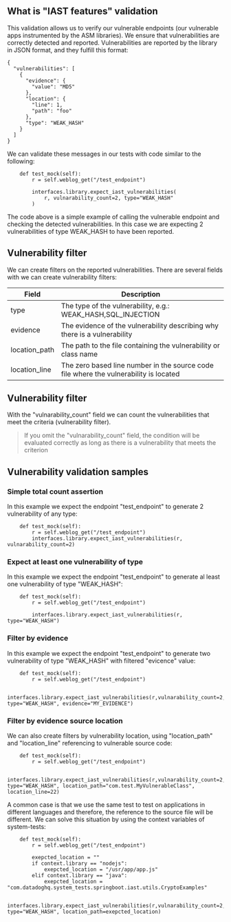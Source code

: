 ## What is "IAST features" validation

This validation allows us to verify our vulnerable endpoints (our vulnerable apps instrumented by the ASM libraries). We ensure that vulnerabilities are correctly detected and reported.
Vulnerabilities are reported by the library in JSON format, and they fulfill this format:

```
{
  "vulnerabilities": [
    {
      "evidence": {
        "value": "MD5"
      },
      "location": {
        "line": 1,
        "path": "foo"
      },
      "type": "WEAK_HASH"
    }
  ]
}
```
We can validate these messages in our tests with code similar to the following:

```
    def test_mock(self):
        r = self.weblog_get("/test_endpoint")

        interfaces.library.expect_iast_vulnerabilities(
            r, vulnarability_count=2, type="WEAK_HASH"
        )

```
The code above is a simple example of calling the vulnerable endpoint and checking the detected vulnerabilities. In this case we are expecting 2 vulnerabilities of type WEAK_HASH to have been reported. 

## Vulnerability filter

We can create filters on the reported vulnerabilities. There are several fields with we can create vulnerability filters:

| Field | Description |
| --- | --- |
| type | The type of the vulnerability, e.g.: WEAK_HASH,SQL_INJECTION |
| evidence | The evidence of the vulnerability describing why there is a vulnerability |
| location_path | The path to the file containing the vulnerability or class name |
| location_line | The zero based line number in the source code file where the vulnerability is located |

## Vulnerability filter

With the "vulnarability_count" field we can count the vulnerabilities that meet the criteria (vulnerability filter).
 > If you omit the "vulnarability_count" field, the condition will be evaluated correctly as long as there is a vulnerability that meets the criterion

## Vulnerability validation samples

### Simple total count assertion

In this example we expect the endpoint "test_endpoint" to generate 2 vulnerability of any type:

```
    def test_mock(self):
        r = self.weblog_get("/test_endpoint")
        interfaces.library.expect_iast_vulnerabilities(r, vulnarability_count=2)
```

### Expect at least one vulnerability of type

In this example we expect the endpoint "test_endpoint" to generate al least one vulnerability of type "WEAK_HASH":

```
    def test_mock(self):
        r = self.weblog_get("/test_endpoint")

        interfaces.library.expect_iast_vulnerabilities(r, type="WEAK_HASH")
```

### Filter by evidence

In this example we expect the endpoint "test_endpoint" to generate two vulnerability of type "WEAK_HASH" with filtered "evicence" value:

```
    def test_mock(self):
        r = self.weblog_get("/test_endpoint")

        interfaces.library.expect_iast_vulnerabilities(r,vulnarability_count=2, type="WEAK_HASH", evidence="MY_EVIDENCE")
```

### Filter by evidence source location

We can also create filters by vulnerability location, using "location_path" and "location_line" referencing to vulnerable source code:

```
    def test_mock(self):
        r = self.weblog_get("/test_endpoint")

        interfaces.library.expect_iast_vulnerabilities(r,vulnarability_count=2, type="WEAK_HASH", location_path="com.test.MyVulnerableClass", location_line=22)
```
A common case is that we use the same test to test on applications in different languages and therefore, the reference to the source file will be different. We can solve this situation by using the context variables of system-tests:

```
    def test_mock(self):
        r = self.weblog_get("/test_endpoint")

        exepcted_location = ""
        if context.library == "nodejs":
            exepcted_location = "/usr/app/app.js"
        elif context.library == "java":
            exepcted_location = "com.datadoghq.system_tests.springboot.iast.utils.CryptoExamples"

        interfaces.library.expect_iast_vulnerabilities(r,vulnarability_count=2, type="WEAK_HASH", location_path=exepcted_location)
```